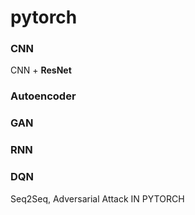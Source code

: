 # pytorch 
### CNN 
CNN + **ResNet**
### Autoencoder
### GAN
### RNN
### DQN
Seq2Seq, Adversarial Attack IN PYTORCH
